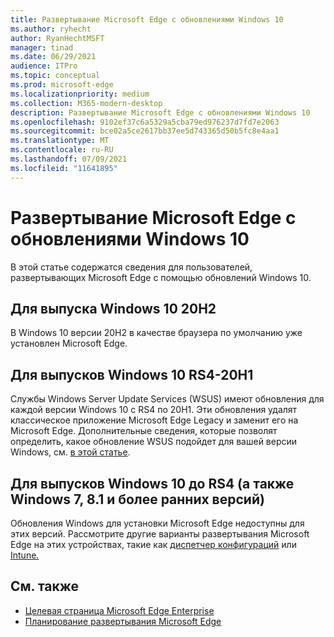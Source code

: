 ```yaml
---
title: Развертывание Microsoft Edge с обновлениями Windows 10
ms.author: ryhecht
author: RyanHechtMSFT
manager: tinad
ms.date: 06/29/2021
audience: ITPro
ms.topic: conceptual
ms.prod: microsoft-edge
ms.localizationpriority: medium
ms.collection: M365-modern-desktop
description: Развертывание Microsoft Edge с обновлениями Windows 10
ms.openlocfilehash: 9102ef37c6a5329a5cba79ed976237d7fd7e2063
ms.sourcegitcommit: bce02a5ce2617bb37ee5d743365d50b5fc8e4aa1
ms.translationtype: MT
ms.contentlocale: ru-RU
ms.lasthandoff: 07/09/2021
ms.locfileid: "11641895"
---
```

# <a name="deploy-microsoft-edge-with-windows-10-updates"></a>Развертывание Microsoft Edge с обновлениями Windows 10

В этой статье содержатся сведения для пользователей, развертывающих Microsoft Edge с помощью обновлений Windows 10.

## <a name="for-windows-10-release-20h2"></a>Для выпуска Windows 10 20H2

В Windows 10 версии 20H2 в качестве браузера по умолчанию уже установлен Microsoft Edge.

## <a name="for-windows-10-releases-rs4-through-20h1"></a>Для выпусков Windows 10 RS4-20H1

Службы Windows Server Update Services (WSUS) имеют обновления для каждой версии Windows 10 с RS4 по 20H1. Эти обновления удалят классическое приложение Microsoft Edge Legacy и заменит его на Microsoft Edge. Дополнительные сведения, которые позволят определить, какое обновление WSUS подойдет для вашей версии Windows, см. [в этой статье](https://support.microsoft.com/topic/update-in-wsus-for-the-new-microsoft-edge-for-windows-10-version-1809-1903-1909-and-2004-october-29-2020-b4980418-4ec4-dee7-3b17-1c6499bd127c).

## <a name="for-windows-10-releases-prior-to-rs4-and-windows-7-81-and-earlier"></a>Для выпусков Windows 10 до RS4 (а также Windows 7, 8.1 и более ранних версий)

Обновления Windows для установки Microsoft Edge недоступны для этих версий. Рассмотрите другие варианты развертывания Microsoft Edge на этих устройствах, такие как [диспетчер конфигураций](/configmgr/apps/deploy-use/deploy-edge?bc=https%3a%2f%2fdocs.microsoft.com%2fDeployEdge%2fbreadcrumb%2ftoc.json&toc=https%3a%2f%2fdocs.microsoft.com%2fDeployEdge%2ftoc.json) или [Intune.](/intune/apps/apps-windows-edge/?bc=https%3a%2f%2fdocs.microsoft.com%2fDeployEdge%2fbreadcrumb%2ftoc.json&toc=https%3a%2f%2fdocs.microsoft.com%2fDeployEdge%2ftoc.json)

## <a name="see-also"></a>См. также

- [Целевая страница Microsoft Edge Enterprise](https://aka.ms/EdgeEnterprise)
- [Планирование развертывания Microsoft Edge](deploy-edge-plan-deployment.md)